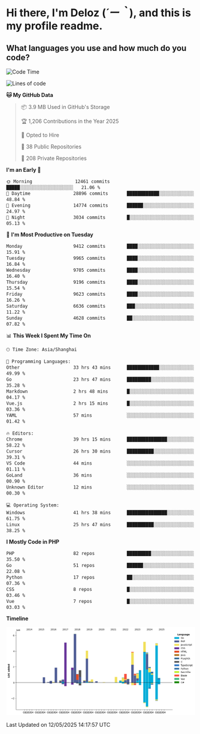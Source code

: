 # **Hi there, I'm Deloz (*´ー｀*), and this is my profile readme.**

## **What languages you use and how much do you code?**

<!--START_SECTION:waka-->
![Code Time](http://img.shields.io/badge/Code%20Time-6%2C348%20hrs%2019%20mins-blue)

![Lines of code](https://img.shields.io/badge/From%20Hello%20World%20I%27ve%20Written-53.2%20million%20lines%20of%20code-blue)

**🐱 My GitHub Data** 

> 📦 3.9 MB Used in GitHub's Storage 
 > 
> 🏆 1,206 Contributions in the Year 2025
 > 
> 💼 Opted to Hire
 > 
> 📜 38 Public Repositories 
 > 
> 🔑 208 Private Repositories 
 > 
**I'm an Early 🐤** 

```text
🌞 Morning                12461 commits       █████░░░░░░░░░░░░░░░░░░░░   21.06 % 
🌆 Daytime                28896 commits       ████████████░░░░░░░░░░░░░   48.84 % 
🌃 Evening                14774 commits       ██████░░░░░░░░░░░░░░░░░░░   24.97 % 
🌙 Night                  3034 commits        █░░░░░░░░░░░░░░░░░░░░░░░░   05.13 % 
```
📅 **I'm Most Productive on Tuesday** 

```text
Monday                   9412 commits        ████░░░░░░░░░░░░░░░░░░░░░   15.91 % 
Tuesday                  9965 commits        ████░░░░░░░░░░░░░░░░░░░░░   16.84 % 
Wednesday                9705 commits        ████░░░░░░░░░░░░░░░░░░░░░   16.40 % 
Thursday                 9196 commits        ████░░░░░░░░░░░░░░░░░░░░░   15.54 % 
Friday                   9623 commits        ████░░░░░░░░░░░░░░░░░░░░░   16.26 % 
Saturday                 6636 commits        ███░░░░░░░░░░░░░░░░░░░░░░   11.22 % 
Sunday                   4628 commits        ██░░░░░░░░░░░░░░░░░░░░░░░   07.82 % 
```


📊 **This Week I Spent My Time On** 

```text
🕑︎ Time Zone: Asia/Shanghai

💬 Programming Languages: 
Other                    33 hrs 43 mins      ████████████░░░░░░░░░░░░░   49.99 % 
Go                       23 hrs 47 mins      █████████░░░░░░░░░░░░░░░░   35.28 % 
Markdown                 2 hrs 48 mins       █░░░░░░░░░░░░░░░░░░░░░░░░   04.17 % 
Vue.js                   2 hrs 15 mins       █░░░░░░░░░░░░░░░░░░░░░░░░   03.36 % 
YAML                     57 mins             ░░░░░░░░░░░░░░░░░░░░░░░░░   01.42 % 

🔥 Editors: 
Chrome                   39 hrs 15 mins      ███████████████░░░░░░░░░░   58.22 % 
Cursor                   26 hrs 30 mins      ██████████░░░░░░░░░░░░░░░   39.31 % 
VS Code                  44 mins             ░░░░░░░░░░░░░░░░░░░░░░░░░   01.11 % 
GoLand                   36 mins             ░░░░░░░░░░░░░░░░░░░░░░░░░   00.90 % 
Unknown Editor           12 mins             ░░░░░░░░░░░░░░░░░░░░░░░░░   00.30 % 

💻 Operating System: 
Windows                  41 hrs 38 mins      ███████████████░░░░░░░░░░   61.75 % 
Linux                    25 hrs 47 mins      ██████████░░░░░░░░░░░░░░░   38.25 % 
```

**I Mostly Code in PHP** 

```text
PHP                      82 repos            █████████░░░░░░░░░░░░░░░░   35.50 % 
Go                       51 repos            ██████░░░░░░░░░░░░░░░░░░░   22.08 % 
Python                   17 repos            ██░░░░░░░░░░░░░░░░░░░░░░░   07.36 % 
CSS                      8 repos             █░░░░░░░░░░░░░░░░░░░░░░░░   03.46 % 
Vue                      7 repos             █░░░░░░░░░░░░░░░░░░░░░░░░   03.03 % 
```



**Timeline**

![Lines of Code chart](https://raw.githubusercontent.com/deloz/deloz/main/assets/bar_graph.png)


 Last Updated on 12/05/2025 14:17:57 UTC
<!--END_SECTION:waka-->
